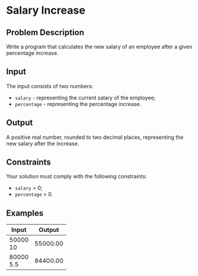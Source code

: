 # Salary Increase

## Problem Description

Write a program that calculates the new salary of an employee after a given percentage increase.

## Input

The input consists of two numbers:
- `salary` - representing the current salary of the employee;
- `percentage` - representing the percentage increase.

## Output

A positive real number, rounded to two decimal places, representing the new salary after the increase.

## Constraints

Your solution must comply with the following constraints:

- `salary` > 0;
- `percentage` > 0.

## Examples

|Input|Output|
|-|-|
|50000<br />10|55000.00|
|80000<br />5.5|84400.00